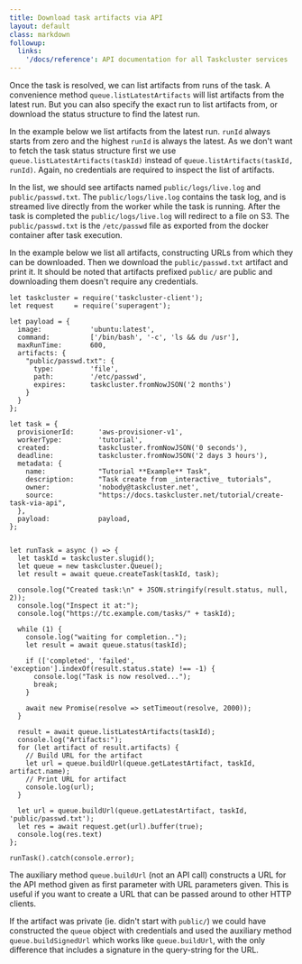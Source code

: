```yaml
---
title: Download task artifacts via API
layout: default
class: markdown
followup:
  links:
    '/docs/reference': API documentation for all Taskcluster services
---
```


Once the task is resolved, we can list artifacts from
runs of the task. A convenience method `queue.listLatestArtifacts` will list
artifacts from the latest run. But you can also specify the exact run to
list artifacts from, or download the status structure to find the latest run.

In the example below we list artifacts from the latest run. `runId` always
starts from zero and the highest `runId` is always the latest. As we don't want to
fetch the task status structure first we use
`queue.listLatestArtifacts(taskId)` instead of
`queue.listArtifacts(taskId, runId)`. Again, no credentials are required to
inspect the list of artifacts.

In the list, we should see artifacts named `public/logs/live.log` and
`public/passwd.txt`. The `public/logs/live.log` contains the task log, and is
streamed live directly from the worker while the task is running. After the
task is completed the `public/logs/live.log` will redirect to a file on S3.
The `public/passwd.txt` is the `/etc/passwd` file as exported from the docker
container after task execution.

In the example below we list all artifacts, constructing URLs from which they
can be downloaded. Then we download the `public/passwd.txt` artifact and
print it.  It should be noted that artifacts prefixed `public/` are public and
downloading them doesn't require any credentials.

```
let taskcluster = require('taskcluster-client');
let request     = require('superagent');

let payload = { 
  image:            'ubuntu:latest',
  command:          ['/bin/bash', '-c', 'ls && du /usr'],
  maxRunTime:       600,
  artifacts: {
    "public/passwd.txt": {
      type:         'file',
      path:         '/etc/passwd',
      expires:      taskcluster.fromNowJSON('2 months')
    }   
  }
};

let task = { 
  provisionerId:      'aws-provisioner-v1',
  workerType:         'tutorial',
  created:            taskcluster.fromNowJSON('0 seconds'),
  deadline:           taskcluster.fromNowJSON('2 days 3 hours'),
  metadata: {
    name:             "Tutorial **Example** Task",
    description:      "Task create from _interactive_ tutorials",
    owner:            'nobody@taskcluster.net',
    source:           "https://docs.taskcluster.net/tutorial/create-task-via-api",
  },  
  payload:            payload,
};


let runTask = async () => {    
  let taskId = taskcluster.slugid();
  let queue = new taskcluster.Queue();    
  let result = await queue.createTask(taskId, task);    
    
  console.log("Created task:\n" + JSON.stringify(result.status, null, 2));    
  console.log("Inspect it at:");    
  console.log("https://tc.example.com/tasks/" + taskId);    
    
  while (1) {
    console.log("waiting for completion..");
    let result = await queue.status(taskId);    
    
    if (['completed', 'failed', 'exception'].indexOf(result.status.state) !== -1) {    
      console.log("Task is now resolved...");    
      break;
    }    

    await new Promise(resolve => setTimeout(resolve, 2000));
  }

  result = await queue.listLatestArtifacts(taskId);    
  console.log("Artifacts:");
  for (let artifact of result.artifacts) {
    // Build URL for the artifact
    let url = queue.buildUrl(queue.getLatestArtifact, taskId, artifact.name);
    // Print URL for artifact
    console.log(url);
  }

  let url = queue.buildUrl(queue.getLatestArtifact, taskId, 'public/passwd.txt');
  let res = await request.get(url).buffer(true);
  console.log(res.text)
};

runTask().catch(console.error);
```

The auxiliary method `queue.buildUrl` (not an API call) constructs a URL for
the API method given as first parameter with URL parameters given. This is
useful if you want to create a URL that can be passed around to other HTTP
clients.

If the artifact was private (ie. didn't start with `public/`) we could have
constructed the `queue` object with credentials and used the auxiliary method
`queue.buildSignedUrl` which works like `queue.buildUrl`, with the only
difference that includes a signature in the query-string for the URL.
